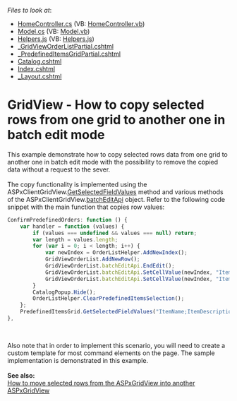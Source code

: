 <!-- default file list -->
*Files to look at*:

* [HomeController.cs](./CS/CopyValuesFromAnotherGrid/Controllers/HomeController.cs) (VB: [HomeController.vb](./VB/CopyValuesFromAnotherGrid/Controllers/HomeController.vb))
* [Model.cs](./CS/CopyValuesFromAnotherGrid/Models/Model.cs) (VB: [Model.vb](./VB/CopyValuesFromAnotherGrid/Models/Model.vb))
* [Helpers.js](./CS/CopyValuesFromAnotherGrid/Scripts/Helpers.js) (VB: [Helpers.js](./VB/CopyValuesFromAnotherGrid/Scripts/Helpers.js))
* [_GridViewOrderListPartial.cshtml](./CS/CopyValuesFromAnotherGrid/Views/Home/_GridViewOrderListPartial.cshtml)
* [_PredefinedItemsGridPartial.cshtml](./CS/CopyValuesFromAnotherGrid/Views/Home/_PredefinedItemsGridPartial.cshtml)
* [Catalog.cshtml](./CS/CopyValuesFromAnotherGrid/Views/Home/Catalog.cshtml)
* [Index.cshtml](./CS/CopyValuesFromAnotherGrid/Views/Home/Index.cshtml)
* [_Layout.cshtml](./CS/CopyValuesFromAnotherGrid/Views/Shared/_Layout.cshtml)
<!-- default file list end -->
# GridView - How to copy selected rows from one grid to another one in batch edit mode


<p>This example demonstrate how to copy selected rows data from one grid to another one in batch edit mode with the possibility to remove the copied data without a request to the sever.<br><br>The copy functionality is implemented using the ASPxClientGridView.<a href="https://documentation.devexpress.com/aspnet/DevExpressWebScriptsASPxClientGridView_GetSelectedFieldValuestopic.aspx">GetSelectedFieldValues</a> method and various methods of the ASPxClientGridView.<a href="https://documentation.devexpress.com/aspnet/DevExpressWebScriptsASPxClientGridView_batchEditApitopic.aspx">batchEditApi</a> object. Refer to the following code snippet with the main function that copies row values:</p>


```js
ConfirmPredefinedOrders: function () {
    var handler = function (values) {
        if (values === undefined && values === null) return;
        var length = values.length;
        for (var i = 0; i < length; i++) {
            var newIndex = OrderListHelper.AddNewIndex();
            GridViewOrderList.AddNewRow();
            GridViewOrderList.batchEditApi.EndEdit();
            GridViewOrderList.batchEditApi.SetCellValue(newIndex, "ItemName", values[i][0]);
            GridViewOrderList.batchEditApi.SetCellValue(newIndex, "ItemDescription", values[i][1]);
        }
        CatalogPopup.Hide();
        OrderListHelper.ClearPredefinedItemsSelection();
    };
    PredefinedItemsGrid.GetSelectedFieldValues("ItemName;ItemDescription", handler);
},

```


<p> </p>
<p>Also note that in order to implement this scenario, you will need to create a custom template for most command elements on the page. The sample implementation is demonstrated in this example.<br><br><strong>See also:</strong><br><a href="https://www.devexpress.com/Support/Center/Example/Details/E2636">How to move selected rows from the ASPxGridView into another ASPxGridView</a></p>

<br/>


